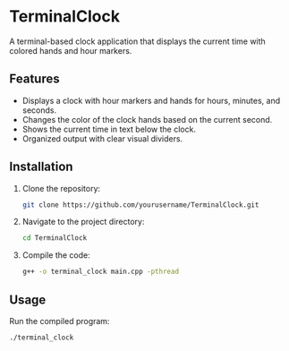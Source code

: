 # TerminalClock

A terminal-based clock application that displays the current time with colored hands and hour markers.

## Features

- Displays a clock with hour markers and hands for hours, minutes, and seconds.
- Changes the color of the clock hands based on the current second.
- Shows the current time in text below the clock.
- Organized output with clear visual dividers.

## Installation

1. Clone the repository:
    ```sh
    git clone https://github.com/yourusername/TerminalClock.git
    ```
2. Navigate to the project directory:
    ```sh
    cd TerminalClock
    ```
3. Compile the code:
    ```sh
    g++ -o terminal_clock main.cpp -pthread
    ```

## Usage

Run the compiled program:
```sh
./terminal_clock
